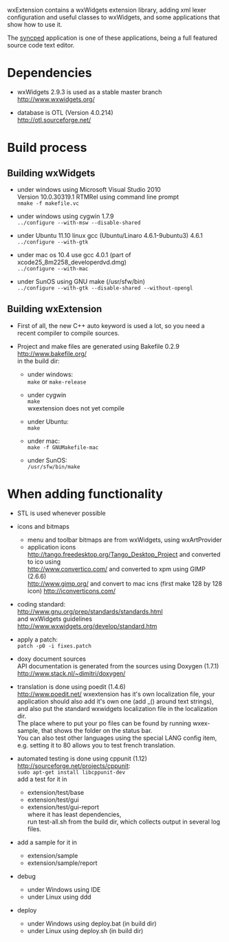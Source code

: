 wxExtension contains a wxWidgets extension library, adding xml lexer 
configuration and useful classes to wxWidgets, 
and some applications that show how to use it.

The <a href="http://antonvw.github.com/syncped/">syncped</a> application is 
one of these applications, being a full featured source code text editor. 

# Dependencies

- wxWidgets 2.9.3 is used as a stable master branch  
  http://www.wxwidgets.org/

- database is OTL (Version 4.0.214)  
  http://otl.sourceforge.net/

# Build process

## Building wxWidgets

- under windows using Microsoft Visual Studio 2010  
  Version 10.0.30319.1 RTMRel using command line prompt  
    `nmake -f makefile.vc`
    
- under windows using cygwin 1.7.9   
    `../configure --with-msw --disable-shared`  
    
- under Ubuntu 11.10 linux gcc (Ubuntu/Linaro 4.6.1-9ubuntu3) 4.6.1
    `../configure --with-gtk`  

- under mac os 10.4 use gcc 4.0.1 (part of xcode25_8m2258_developerdvd.dmg)  
    `../configure --with-mac`
    
- under SunOS using GNU make (/usr/sfw/bin)  
    `../configure --with-gtk --disable-shared --without-opengl`  
  
## Building wxExtension      
      
- First of all, the new C++ auto keyword is used a lot, so
  you need a recent compiler to compile sources.

- Project and make files are generated using Bakefile 0.2.9  
  http://www.bakefile.org/  
  in the build dir:
  
  - under windows:  
    `make` or `make-release`
    
  - under cygwin   
    `make`  
    wxextension does not yet compile
    
  - under Ubuntu:  
    `make`
    
  - under mac:  
    `make -f GNUMakefile-mac`
    
  - under SunOS:  
    `/usr/sfw/bin/make`
  
# When adding functionality

- STL is used whenever possible 

- icons and bitmaps
  - menu and toolbar bitmaps are from wxWidgets, using wxArtProvider
  - application icons  
  http://tango.freedesktop.org/Tango_Desktop_Project
  and converted to ico using  
  http://www.convertico.com/
  and converted to xpm using GIMP (2.6.6)    
  http://www.gimp.org/
  and convert to mac icns (first make 128 by 128 icon)
  http://iconverticons.com/

- coding standard:  
  http://www.gnu.org/prep/standards/standards.html  
  and wxWidgets guidelines  
  http://www.wxwidgets.org/develop/standard.htm

- apply a patch:  
    `patch -p0 -i fixes.patch`

- doxy document sources  
  API documentation is generated from the sources using Doxygen (1.7.1)   
  http://www.stack.nl/~dimitri/doxygen/

- translation is done using poedit (1.4.6)  
  http://www.poedit.net/
  wxextension has it's own localization file, your application should
  also add it's own one (add _() around text strings), 
  and also put the standard wxwidgets localization file
  in the localization dir.  
  The place where to put your po files can be found by running wxex-sample,
  that shows the folder on the status bar.   
  You can also test other languages using the special LANG config item,
  e.g. setting it to 80 allows you to test french translation.

- automated testing is done using cppunit (1.12)  
  http://sourceforge.net/projects/cppunit:   
    `sudo apt-get install libcppunit-dev`  
  add a test for it in 
  - extension/test/base
  - extension/test/gui
  - extension/test/gui-report  
  where it has least dependencies,  
  run test-all.sh from the build dir, which collects output in several log files. 

- add a sample for it in
  - extension/sample
  - extension/sample/report
  
- debug 
  - under Windows using IDE 
  - under Linux using ddd

- deploy 
  - under Windows using deploy.bat (in build dir)
  - under Linux using deploy.sh (in build dir)
